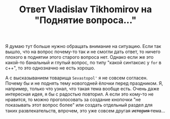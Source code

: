 ﻿---
title: "Ответ Vladislav Tikhomirov на \"Поднятие вопроса...\""
se.owner.user_id: 387248
se.owner.display_name: "Vladislav Tikhomirov"
se.owner.link: "https://ru.meta.stackoverflow.com/users/387248/vladislav-tikhomirov"
se.answer_id: 10980
se.question_id: 10966
se.post_type: answer
se.is_accepted: False
---
<p>Я думаю тут больше нужно обращать внимание на ситуацию. Если так вышло, что на вопрос почему-то так и не смогли дать ответ, то ничего плохого в поднятии этого старого вопроса нет. Однако если же это какой-то банальный и глупый вопрос, по типу &quot;какой синтаксис у <code>for</code> в c++&quot;, то это однозначно не есть хорошо.</p>
<p>А с высказыванием товарища <code>Sevastopol'</code> я не совсем согласен. Почему бы и не поднять тему новогодней ёлочки перед праздником. Я, например, только что узнал, что такая тема вообще есть. Очень даже интересная идея, я бы с радостью повторил. А если это кому-то не нравится, то можно проголосовать за создание кнопочки &quot;не показывать этот вопрос более&quot; или создать отдельный раздел для таких развлекательств, впрочем, это уже совсем другая и̶с̶т̶о̶р̶и̶я̶ тема...</p>
